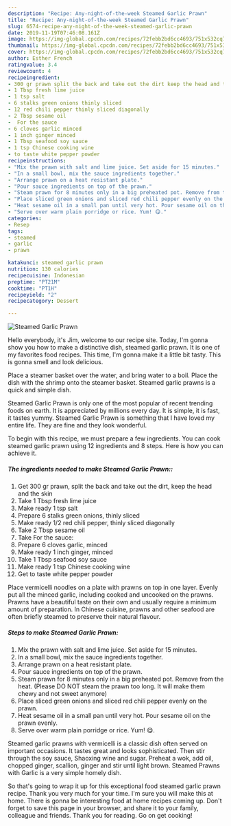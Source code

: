 ```yaml
---
description: "Recipe: Any-night-of-the-week Steamed Garlic Prawn"
title: "Recipe: Any-night-of-the-week Steamed Garlic Prawn"
slug: 6574-recipe-any-night-of-the-week-steamed-garlic-prawn
date: 2019-11-19T07:46:08.161Z
image: https://img-global.cpcdn.com/recipes/72febb2bd6cc4693/751x532cq70/steamed-garlic-prawn-recipe-main-photo.jpg
thumbnail: https://img-global.cpcdn.com/recipes/72febb2bd6cc4693/751x532cq70/steamed-garlic-prawn-recipe-main-photo.jpg
cover: https://img-global.cpcdn.com/recipes/72febb2bd6cc4693/751x532cq70/steamed-garlic-prawn-recipe-main-photo.jpg
author: Esther French
ratingvalue: 3.4
reviewcount: 4
recipeingredient:
- 300 gr prawn split the back and take out the dirt keep the head and the skin
- 1 Tbsp fresh lime juice
- 1 tsp salt
- 6 stalks green onions thinly sliced
- 12 red chili pepper thinly sliced diagonally
- 2 Tbsp sesame oil
-  For the sauce
- 6 cloves garlic minced
- 1 inch ginger minced
- 1 Tbsp seafood soy sauce
- 1 tsp Chinese cooking wine
- to taste white pepper powder
recipeinstructions:
- "Mix the prawn with salt and lime juice. Set aside for 15 minutes."
- "In a small bowl, mix the sauce ingredients together."
- "Arrange prawn on a heat resistant plate."
- "Pour sauce ingredients on top of the prawn."
- "Steam prawn for 8 minutes only in a big preheated pot. Remove from the heat. (Please DO NOT steam the prawn too long. It will make them chewy and not sweet anymore)"
- "Place sliced green onions and sliced red chili pepper evenly on the prawn."
- "Heat sesame oil in a small pan until very hot. Pour sesame oil on the prawn evenly."
- "Serve over warm plain porridge or rice. Yum! 😋."
categories:
- Resep
tags:
- steamed
- garlic
- prawn

katakunci: steamed garlic prawn
nutrition: 130 calories
recipecuisine: Indonesian
preptime: "PT21M"
cooktime: "PT1H"
recipeyield: "2"
recipecategory: Dessert

---
```



![Steamed Garlic Prawn](https://img-global.cpcdn.com/recipes/72febb2bd6cc4693/751x532cq70/steamed-garlic-prawn-recipe-main-photo.jpg)

Hello everybody, it's Jim, welcome to our recipe site. Today, I'm gonna show you how to make a distinctive dish, steamed garlic prawn. It is one of my favorites food recipes. This time, I'm gonna make it a little bit tasty. This is gonna smell and look delicious.

Place a steamer basket over the water, and bring water to a boil. Place the dish with the shrimp onto the steamer basket. Steamed garlic prawns is a quick and simple dish.

Steamed Garlic Prawn is only one of the most popular of recent trending foods on earth. It is appreciated by millions every day. It is simple, it is fast, it tastes yummy. Steamed Garlic Prawn is something that I have loved my entire life. They are fine and they look wonderful.


To begin with this recipe, we must prepare a few ingredients. You can cook steamed garlic prawn using 12 ingredients and 8 steps. Here is how you can achieve it.

##### The ingredients needed to make Steamed Garlic Prawn::

1. Get 300 gr prawn, split the back and take out the dirt, keep the head and the skin
1. Take 1 Tbsp fresh lime juice
1. Make ready 1 tsp salt
1. Prepare 6 stalks green onions, thinly sliced
1. Make ready 1/2 red chili pepper, thinly sliced diagonally
1. Take 2 Tbsp sesame oil
1. Take  For the sauce:
1. Prepare 6 cloves garlic, minced
1. Make ready 1 inch ginger, minced
1. Take 1 Tbsp seafood soy sauce
1. Make ready 1 tsp Chinese cooking wine
1. Get to taste white pepper powder


Place vermicelli noodles on a plate with prawns on top in one layer. Evenly put all the minced garlic, including cooked and uncooked on the prawns. Prawns have a beautiful taste on their own and usually require a minimum amount of preparation. In Chinese cuisine, prawns and other seafood are often briefly steamed to preserve their natural flavour. 

##### Steps to make Steamed Garlic Prawn:

1. Mix the prawn with salt and lime juice. Set aside for 15 minutes.
1. In a small bowl, mix the sauce ingredients together.
1. Arrange prawn on a heat resistant plate.
1. Pour sauce ingredients on top of the prawn.
1. Steam prawn for 8 minutes only in a big preheated pot. Remove from the heat. (Please DO NOT steam the prawn too long. It will make them chewy and not sweet anymore)
1. Place sliced green onions and sliced red chili pepper evenly on the prawn.
1. Heat sesame oil in a small pan until very hot. Pour sesame oil on the prawn evenly.
1. Serve over warm plain porridge or rice. Yum! 😋.


Steamed garlic prawns with vermicelli is a classic dish often served on important occasions. It tastes great and looks sophisticated. Then stir through the soy sauce, Shaoxing wine and sugar. Preheat a wok, add oil, chopped ginger, scallion, ginger and stir until light brown. Steamed Prawns with Garlic is a very simple homely dish. 

So that's going to wrap it up for this exceptional food steamed garlic prawn recipe. Thank you very much for your time. I'm sure you will make this at home. There is gonna be interesting food at home recipes coming up. Don't forget to save this page in your browser, and share it to your family, colleague and friends. Thank you for reading. Go on get cooking!

